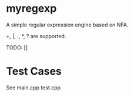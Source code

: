# myregexp

A simple regular expression engine based on NFA. 

+, |, ., *, ? are supported.

TODO: []

# Test Cases

See main.cpp test.cpp

